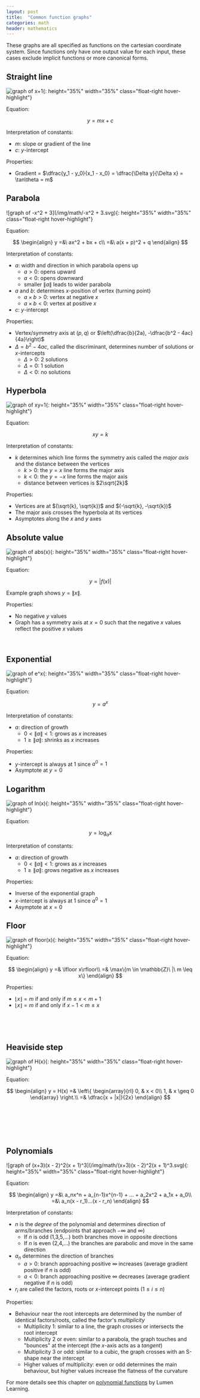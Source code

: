 ```yaml
---
layout: post
title:  "Common function graphs"
categories: math
header: mathematics
---
```


These graphs are all specified as functions on the cartesian coordinate system. Since functions only have one output value for each input, these cases exclude implicit functions or more canonical forms.

<!--
Inverse

$x$ is the independent variable
$y$ is the dependent variable
-->

## Straight line

![graph of x+1](/img/math/x+1.svg){: height="35%" width="35%" class="float-right hover-highlight"}

Equation:

$$y = mx + c$$

Interpretation of constants:

- $m$: slope or gradient of the line
- $c$: $y$-intercept

Properties:

- Gradient = $\dfrac{y_1 - y_0}{x_1 - x_0} = \dfrac{\Delta y}{\Delta x} = \tan\theta = m$

## Parabola

![graph of -x^2 + 3](/img/math/-x^2 + 3.svg){: height="35%" width="35%" class="float-right hover-highlight"}

Equation:

$$
\begin{align}
y =&\ ax^2 + bx + c\\
=&\ a(x + p)^2 + q
\end{align}
$$

Interpretation of constants:

- $a$: width and direction in which parabola opens up
  - $a > 0$: opens upward
  - $a < 0$: opens downward
  - smaller $\|a\|$ leads to wider parabola
- $a$ and $b$: determines $x$-position of vertex (turning point)
  - $a\times b > 0$: vertex at negative $x$
  - $a\times b < 0$: vertex at positive $x$
- $c$: $y$-intercept

Properties:

- Vertex/symmetry axis at $(p,q)$ or $\left(\dfrac{b}{2a}, -\dfrac{b^2 - 4ac}{4a}\right)$
- $\Delta = b^2 - 4ac$, called the discriminant, determines number of solutions or $x$-intercepts
  - $\Delta > 0$: 2 solutions
  - $\Delta = 0$: 1 solution
  - $\Delta < 0$: no solutions

## Hyperbola

![graph of xy=1](/img/math/xy=1.svg){: height="35%" width="35%" class="float-right hover-highlight"}

Equation:

$$xy = k$$

Interpretation of constants:

- $k$ determines which line forms the symmetry axis called the *major axis* and the distance between the vertices
  - $k > 0$: the $y = x$ line forms the major axis
  - $k < 0$: the $y = -x$ line forms the major axis
  - distance between vertices is $2\sqrt{2k}$

Properties:

- Vertices are at $(\sqrt{k}, \sqrt{k})$ and $(-\sqrt{k}, -\sqrt{k})$
- The major axis crosses the hyperbola at its vertices
- Asymptotes along the $x$ and $y$ axes

## Absolute value

![graph of abs(x)](/img/math/abs(x).svg){: height="35%" width="35%" class="float-right hover-highlight"}

Equation:

$$y = \left|f(x)\right|$$

Example graph shows $y = \|x\|$.

Properties:

- No negative $y$ values
- Graph has a symmetry axis at $x = 0$ such that the negative $x$ values reflect the positive $x$ values

&nbsp;

## Exponential

![graph of e^x](/img/math/e^x.svg){: height="35%" width="35%" class="float-right hover-highlight"}

Equation:

$$y = a^x$$

Interpretation of constants:

- $a$: direction of growth
  - $0 < \|a\| < 1$: grows as $x$ increases
  - $1 \geq \|a\|$: shrinks as $x$ increases

Properties:

- $y$-intercept is always at 1 since $a^0 = 1$
- Asymptote at $y = 0$

## Logarithm

![graph of ln(x)](/img/math/ln(x).svg){: height="35%" width="35%" class="float-right hover-highlight"}

Equation:

$$y = \log_ax$$

Interpretation of constants:

- $a$: direction of growth
  - $0 < \|a\| < 1$: grows as $x$ increases
  - $1 \geq \|a\|$: grows negative as $x$ increases

Properties:

- Inverse of the exponential graph
- $x$-intercept is always at 1 since $a^0 = 1$
- Asymptote at $x = 0$

## Floor

![graph of floor(x)](/img/math/floor(x).svg){: height="35%" width="35%" class="float-right hover-highlight"}

Equation:

$$
\begin{align}
y =& \lfloor x\rfloor\\
=& \max\{m \in \mathbb{Z}\ |\ m \leq x\}
\end{align}
$$

Properties:

- $\lfloor x\rfloor = m$ if and only if $m \leq x < m + 1$
- $\lfloor x\rfloor = m$ if and only if $x - 1 < m \leq x$

&nbsp;

&nbsp;

## Heaviside step

![graph of H(x)](/img/math/H(x).svg){: height="35%" width="35%" class="float-right hover-highlight"}

Equation:

$$
\begin{align}
y = H(x) =& \left\{ \begin{array}{rl}
    0, & x < 0\\
    1, & x \geq 0
   \end{array} \right.\\
=& \dfrac{x + |x|}{2x}
\end{align}
$$

&nbsp;

&nbsp;

&nbsp;

## Polynomials

![graph of (x+3)(x - 2)^2(x + 1)^3](/img/math/(x+3)(x - 2)^2(x + 1)^3.svg){: height="35%" width="35%" class="float-right hover-highlight"}

Equation:

$$
\begin{align}
y =&\ a_nx^n + a_{n-1}x^{n-1} + ... + a_2x^2 + a_1x + a_0\\
=&\ a_n(x - r_1)...(x - r_n)
\end{align}
$$

Interpretation of constants:

- $n$ is the *degree* of the polynomial and determines direction of arms/branches (endpoints that approach $-\infty$ and $\infty$)
  - If $n$ is odd (1,3,5,...) both branches move in opposite directions
  - If $n$ is even (2,4,...) the branches are parabolic and move in the same direction
- $a_n$ determines the direction of branches
  - $a > 0$: branch approaching positive $\infty$ increases (average gradient positive if $n$ is odd)
  - $a < 0$: branch approaching positive $\infty$ decreases (average gradient negative if $n$ is odd)
- $r_i$ are called the factors, roots or $x$-intercept points ($1 \leq i \leq n$)

Properties:

- Behaviour near the root intercepts are determined by the number of identical factors/roots, called the factor's *multiplicity*
  - Multiplicity 1: similar to a line, the graph crosses or intersects the root intercept
  - Multiplicity 2 or even: similar to a parabola, the graph touches and "bounces" at the intercept (the $x$-axis acts as a *tangent*)
  - Multiplicity 3 or odd: similar to a cubic, the graph crosses with an S-shape near the intercept
  - Higher values of multiplicity: even or odd determines the main behaviour, but higher values increase the flatness of the curvature

For more details see this chapter on [polynomial functions](https://courses.lumenlearning.com/wmopen-collegealgebra/chapter/graphs-of-polynomial-functions/) by Lumen Learning.

